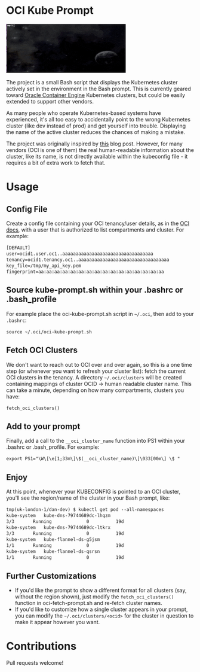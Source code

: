 # OCI Kube Prompt

![prompt demo](images/oci-kube-prompt.gif)

The project is a small Bash script that displays the Kubernetes cluster actively set in the environment in the Bash prompt.
This is currently geared toward [Oracle Container Engine](https://cloud.oracle.com/containers/kubernetes-engine) Kubernetes
clusters, but could be easily extended to support other vendors.

As many people who operate Kubernetes-based systems have experienced, it's all too easy to accidentally point to the
wrong Kubernetes cluster (like dev instead of prod) and get yourself into trouble.  Displaying the name of the active
cluster reduces the chances of making a mistake.

The project was originally inspired by [this](https://pracucci.com/display-the-current-kubelet-context-in-the-bash-prompt.html)
blog post.  However, for many vendors (OCI is one of them) the real human-readable information about the cluster, like its
name, is not directly available within the kubeconfig file - it requires a bit of extra work to fetch that.

# Usage

## Config File
Create a config file containing your OCI tenancy/user details, as in the
[OCI docs](https://docs.cloud.oracle.com/iaas/Content/API/Concepts/sdkconfig.htm), with a user that is authorized to list
compartments and cluster.  For example:

```
[DEFAULT]
user=ocid1.user.oc1..aaaaaaaaaaaaaaaaaaaaaaaaaaaaaaaaaa
tenancy=ocid1.tenancy.oc1..aaaaaaaaaaaaaaaaaaaaaaaaaaaaaaaaaa
key_file=/tmp/my_api_key.pem
fingerprint=aa:aa:aa:aa:aa:aa:aa:aa:aa:aa:aa:aa:aa:aa:aa:aa
```

## Source kube-prompt.sh within your .bashrc or .bash_profile

For example place the oci-kube-prompt.sh script in `~/.oci`, then add to your `.bashrc`:

```
source ~/.oci/oci-kube-prompt.sh
```

## Fetch OCI Clusters

We don't want to reach out to OCI over and over again, so this is a one time step (or whenever you want to refresh your
cluster list): fetch the current OCI clusters in the tenancy.  A directory `~/.oci/clusters` will be created containing
mappings of cluster OCID -> human readable cluster name.  This can take a minute, depending on how many compartments,
clusters you have:

```
fetch_oci_clusters()
```

## Add to your prompt

Finally, add a call to the `__oci_cluster_name` function into PS1 within your .bashrc or .bash_profile.  For example:

```
export PS1="\W\[\e[1;33m\]\$(__oci_cluster_name)\[\033[00m\] \$ "
```

## Enjoy

At this point, whenever your KUBECONFIG is pointed to an OCI cluster, you'll see the region/name of the cluster in your
Bash prompt, like:

```
tmp(uk-london-1/dan-dev) $ kubectl get pod --all-namespaces
kube-system   kube-dns-79744689dc-lhqzm                                         3/3       Running             0          19d
kube-system   kube-dns-79744689dc-ltkrx                                         3/3       Running             0          19d
kube-system   kube-flannel-ds-g5jsm                                             1/1       Running             0          19d
kube-system   kube-flannel-ds-qsrsn                                             1/1       Running             0          19d
```

## Further Customizations

- If you'd like the prompt to show a different format for all clusters (say, without the region shown), just modify the
 `fetch_oci_clusters()` function in oci-fetch-prompt.sh and re-fetch cluster names.
- If you'd like to customize how a single cluster appears in your prompt, you can modify the `~/.oci/clusters/<ocid>`
 for the cluster in question to make it appear however you want.

# Contributions

Pull requests welcome!